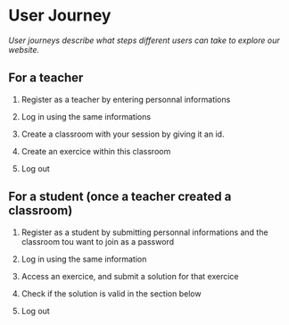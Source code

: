 # User Journey

_User journeys describe what steps different users can take to explore our website._

## For a teacher

1. Register as a teacher by entering personnal informations

2. Log in using the same informations 

3. Create a classroom with your session by giving it an id.

4. Create an exercice within this classroom 

5. Log out

## For a student (once a teacher created a classroom)

1. Register as a student by submitting personnal informations and the classroom tou want to join as a password

2. Log in using the same information

3. Access an exercice, and submit a solution for that exercice

4. Check if the solution is valid in the section below

5. Log out
